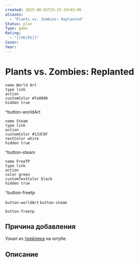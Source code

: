 ```yaml
---
created: 2025-08-02T15:23:19+03:00
aliases:
  - "Plants vs. Zombies: Replanted"
Status: plan
Type: game
Rating:
  - "[[®️6|PG]]"
Cover:
Year:
---
```


# Plants vs. Zombies: Replanted




```button
name World Art
type link
action 
customColor #7a0000
hidden true
```
^button-worldArt

```button
name Steam
type link
action 
customColor #133C6F
textColor white
hidden true
```
^button-steam

```button
name FreeTP
type link
action 
color green
customTextColor black
hidden true
```
^button-freetp



`button-worldArt` `button-steam`

`button-freetp`

## Причина добавления

Узнал из [трейлера](https://youtu.be/nNkP_Kd7mOk?si=wHZjw512LLMNGmpz) на ютубе.


## Описание



